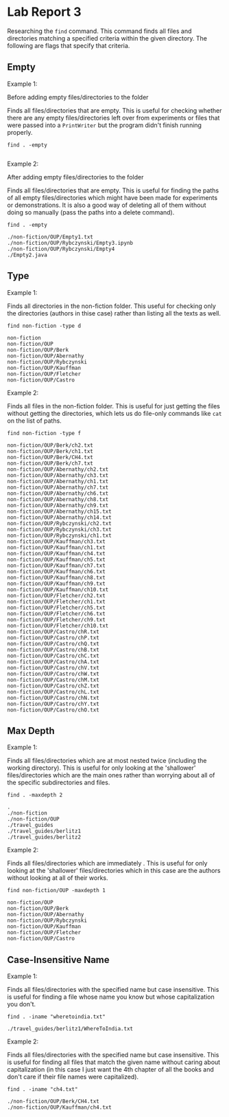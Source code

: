 # Lab Report 3

Researching the ```find``` command. This command finds all files and directories matching a specified criteria within the given directory. 
The following are flags that specify that criteria.

## Empty

Example 1:

Before adding empty files/directories to the folder

Finds all files/directories that are empty. This is useful for checking whether there are any empty files/directories left over from experiments or 
files that were passed into a ```PrintWriter``` but the program didn't finish running properly.

```find . -empty```

```
```

Example 2:

After adding empty files/directories to the folder

Finds all files/directories that are empty. This is useful for finding the paths of all empty files/directories which might have been made
for experiments or demonstrations. It is also a good way of deleting all of them without doing so manually (pass the paths into a delete command).

```find . -empty```

```
./non-fiction/OUP/Empty1.txt
./non-fiction/OUP/Rybczynski/Empty3.ipynb
./non-fiction/OUP/Rybczynski/Empty4
./Empty2.java
```

## Type

Example 1:

Finds all directories in the non-fiction folder. This useful for checking only the directories (authors in thise case) rather than listing all the
texts as well.

```find non-fiction -type d```

```
non-fiction
non-fiction/OUP
non-fiction/OUP/Berk
non-fiction/OUP/Abernathy
non-fiction/OUP/Rybczynski
non-fiction/OUP/Kauffman
non-fiction/OUP/Fletcher
non-fiction/OUP/Castro
```

Example 2:

Finds all files in the non-fiction folder. This is useful for just getting the files without getting the directories, which lets us do file-only
commands like ```cat``` on the list of paths.

```find non-fiction -type f```

```
non-fiction/OUP/Berk/ch2.txt
non-fiction/OUP/Berk/ch1.txt
non-fiction/OUP/Berk/CH4.txt
non-fiction/OUP/Berk/ch7.txt
non-fiction/OUP/Abernathy/ch2.txt
non-fiction/OUP/Abernathy/ch3.txt
non-fiction/OUP/Abernathy/ch1.txt
non-fiction/OUP/Abernathy/ch7.txt
non-fiction/OUP/Abernathy/ch6.txt
non-fiction/OUP/Abernathy/ch8.txt
non-fiction/OUP/Abernathy/ch9.txt
non-fiction/OUP/Abernathy/ch15.txt
non-fiction/OUP/Abernathy/ch14.txt
non-fiction/OUP/Rybczynski/ch2.txt
non-fiction/OUP/Rybczynski/ch3.txt
non-fiction/OUP/Rybczynski/ch1.txt
non-fiction/OUP/Kauffman/ch3.txt
non-fiction/OUP/Kauffman/ch1.txt
non-fiction/OUP/Kauffman/ch4.txt
non-fiction/OUP/Kauffman/ch5.txt
non-fiction/OUP/Kauffman/ch7.txt
non-fiction/OUP/Kauffman/ch6.txt
non-fiction/OUP/Kauffman/ch8.txt
non-fiction/OUP/Kauffman/ch9.txt
non-fiction/OUP/Kauffman/ch10.txt
non-fiction/OUP/Fletcher/ch2.txt
non-fiction/OUP/Fletcher/ch1.txt
non-fiction/OUP/Fletcher/ch5.txt
non-fiction/OUP/Fletcher/ch6.txt
non-fiction/OUP/Fletcher/ch9.txt
non-fiction/OUP/Fletcher/ch10.txt
non-fiction/OUP/Castro/chR.txt
non-fiction/OUP/Castro/chP.txt
non-fiction/OUP/Castro/chQ.txt
non-fiction/OUP/Castro/chB.txt
non-fiction/OUP/Castro/chC.txt
non-fiction/OUP/Castro/chA.txt
non-fiction/OUP/Castro/chV.txt
non-fiction/OUP/Castro/chW.txt
non-fiction/OUP/Castro/chM.txt
non-fiction/OUP/Castro/chZ.txt
non-fiction/OUP/Castro/chL.txt
non-fiction/OUP/Castro/chN.txt
non-fiction/OUP/Castro/chY.txt
non-fiction/OUP/Castro/chO.txt
```

## Max Depth

Example 1:

Finds all files/directories which are at most nested twice (including the working directory). This is useful for only looking at the 'shallower'
files/directories which are the main ones rather than worrying about all of the specific subdirectories and files.

```find . -maxdepth 2```

```
.
./non-fiction
./non-fiction/OUP
./travel_guides
./travel_guides/berlitz1
./travel_guides/berlitz2
```

Example 2:

Finds all files/directories which are immediately . This is useful for only looking at the 'shallower' files/directories which in this case are 
the authors without looking at all of their works.

```find non-fiction/OUP -maxdepth 1```

```
non-fiction/OUP
non-fiction/OUP/Berk
non-fiction/OUP/Abernathy
non-fiction/OUP/Rybczynski
non-fiction/OUP/Kauffman
non-fiction/OUP/Fletcher
non-fiction/OUP/Castro
```

## Case-Insensitive Name

Example 1:

Finds all files/directories with the specified name but case insensitive. This is useful for finding a file whose name you know but whose 
capitalization you don't.

```find . -iname "wheretoindia.txt"```

```
./travel_guides/berlitz1/WhereToIndia.txt
```

Example 2:

Finds all files/directories with the specified name but case insensitive. This is useful for finding all files that match the given name without
caring about capitalization (in this case I just want the 4th chapter of all the books and don't care if their file names were capitalized).

```find . -iname "ch4.txt"```

```
./non-fiction/OUP/Berk/CH4.txt
./non-fiction/OUP/Kauffman/ch4.txt
```
